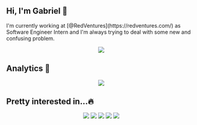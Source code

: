 ## Hi, I'm Gabriel 🐉
<p>
   I'm currently working at [@RedVentures](https://redventures.com/) as Software Engineer Intern and I'm always trying to deal with some new and confusing problem.
</p>
<p align="center">
   <a href="https://www.linkedin.com/in/gabrielsouza-/">
      <img src="https://img.shields.io/badge/linkedin-%230077B5.svg?style=for-the-badge&logo=linkedin&logoColor=white" /> 
   </a>
</p>

## Analytics 🔬

<p align="center">
  <img  src="https://awesome-github-stats.azurewebsites.net/user-stats/gabrielsouzaexe?cardType=octocat&theme=buefy&Background=000000&Text=DDAFFF&Ring=FFE5E5&Title=FFE5E5&Border=FF30B21F" />
</p>

## Pretty interested in...🔥
<p align="center">
  <img src="https://img.shields.io/badge/mysql-%2300f.svg?style=for-the-badge&logo=mysql&logoColor=white" />
  <img src="https://img.shields.io/badge/AWS-%23FF9900.svg?style=for-the-badge&logo=amazon-aws&logoColor=white" />
  <img src="https://img.shields.io/badge/typescript-%23007ACC.svg?style=for-the-badge&logo=typescript&logoColor=white" />
  <img src="https://img.shields.io/badge/redis-%23DD0031.svg?style=for-the-badge&logo=redis&logoColor=white" />
  <img src="https://img.shields.io/badge/go-%2300ADD8.svg?style=for-the-badge&logo=go&logoColor=white" />
</p>

